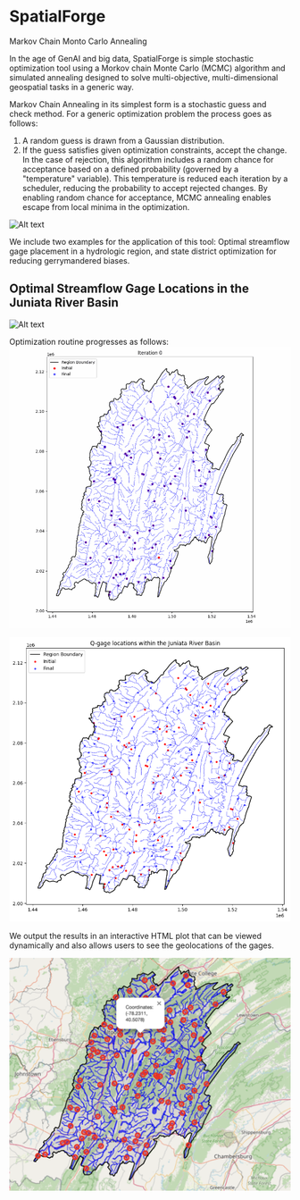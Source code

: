 # SpatialForge
Markov Chain Monto Carlo Annealing 

In the age of GenAI and big data, SpatialForge is simple stochastic optimization tool  using a Morkov chain Monte Carlo (MCMC) algorithm and simulated annealing designed to solve multi-objective, multi-dimensional geospatial tasks in a generic way.

Markov Chain Annealing in its simplest form is a stochastic guess and check method. For a generic optimization problem the process goes as follows:
1. A random guess is drawn from a Gaussian distribution.
2. If the guess satisfies given optimization constraints, accept the change. In the case of rejection, this algorithm includes a random chance for acceptance based on a defined probability (governed by a "temperature" variable). This temperature is reduced each iteration by a scheduler, reducing the probability to accept rejected changes. By enabling random chance for acceptance, MCMC annealing enables escape from local minima in the optimization.

![Alt text](figs/mcmc_animation.gif)

We include two examples for the application of this tool: Optimal streamflow gage placement in a hydrologic region, and state district optimization for reducing gerrymandered biases.



## Optimal Streamflow Gage Locations in the Juniata River Basin

![Alt text](figs/mean_discharge_animation_50fps_plasma.gif)

Optimization routine progresses as follows:
![Alt text](figs/gage_simulation.gif)


![Alt text](figs/jrb_before_after.png)

We output the results in an interactive HTML plot that can be viewed dynamically and also allows users to see the geolocations of the gages.

![Alt text](figs/jrb_predictions.png)
